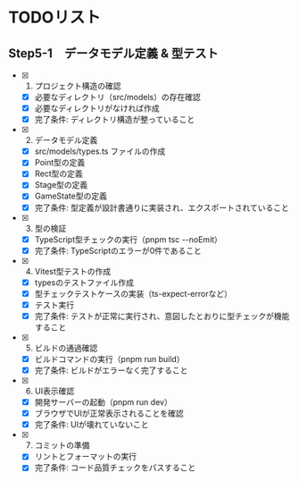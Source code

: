 # TODOリスト

## Step5-1　データモデル定義 & 型テスト

- [x] 1. プロジェクト構造の確認

  - [x] 必要なディレクトリ（src/models）の存在確認
  - [x] 必要なディレクトリがなければ作成
  - [x] 完了条件: ディレクトリ構造が整っていること

- [x] 2. データモデル定義

  - [x] src/models/types.ts ファイルの作成
  - [x] Point型の定義
  - [x] Rect型の定義
  - [x] Stage型の定義
  - [x] GameState型の定義
  - [x] 完了条件: 型定義が設計書通りに実装され、エクスポートされていること

- [x] 3. 型の検証

  - [x] TypeScript型チェックの実行（pnpm tsc --noEmit）
  - [x] 完了条件: TypeScriptのエラーが0件であること

- [x] 4. Vitest型テストの作成

  - [x] typesのテストファイル作成
  - [x] 型チェックテストケースの実装（ts-expect-errorなど）
  - [x] テスト実行
  - [x] 完了条件: テストが正常に実行され、意図したとおりに型チェックが機能すること

- [x] 5. ビルドの通過確認

  - [x] ビルドコマンドの実行（pnpm run build）
  - [x] 完了条件: ビルドがエラーなく完了すること

- [x] 6. UI表示確認

  - [x] 開発サーバーの起動（pnpm run dev）
  - [x] ブラウザでUIが正常表示されることを確認
  - [x] 完了条件: UIが壊れていないこと

- [x] 7. コミットの準備
  - [x] リントとフォーマットの実行
  - [x] 完了条件: コード品質チェックをパスすること

